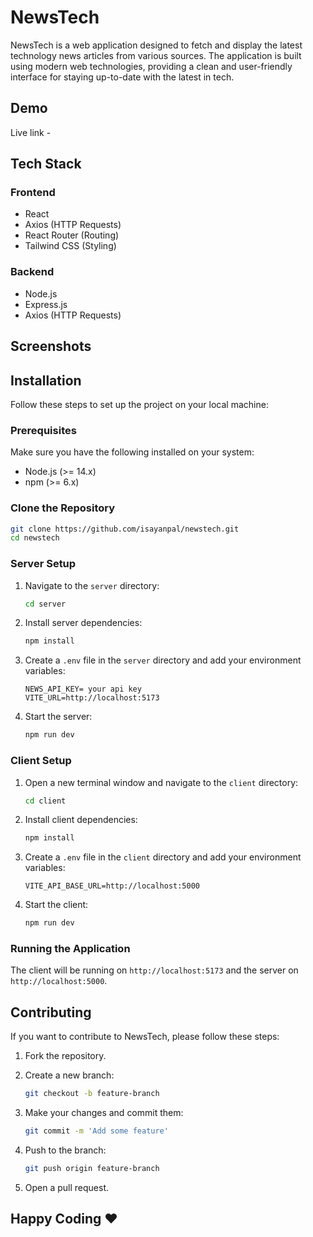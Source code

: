 # NewsTech

NewsTech is a web application designed to fetch and display the latest technology news articles from various sources. The application is built using modern web technologies, providing a clean and user-friendly interface for staying up-to-date with the latest in tech.

## Demo

Live link -

## Tech Stack

### Frontend

- React
- Axios (HTTP Requests)
- React Router (Routing)
- Tailwind CSS (Styling)

### Backend

- Node.js
- Express.js
- Axios (HTTP Requests)

## Screenshots

## Installation

Follow these steps to set up the project on your local machine:

### Prerequisites

Make sure you have the following installed on your system:

- Node.js (>= 14.x)
- npm (>= 6.x)

### Clone the Repository

```bash
git clone https://github.com/isayanpal/newstech.git
cd newstech
```

### Server Setup

1. Navigate to the `server` directory:

   ```bash
   cd server
   ```

2. Install server dependencies:

   ```bash
   npm install
   ```

3. Create a `.env` file in the `server` directory and add your environment variables:

   ```plaintext
   NEWS_API_KEY= your api key
   VITE_URL=http://localhost:5173
   ```

4. Start the server:
   ```bash
   npm run dev
   ```

### Client Setup

1. Open a new terminal window and navigate to the `client` directory:

   ```bash
   cd client
   ```

2. Install client dependencies:

   ```bash
   npm install
   ```

3. Create a `.env` file in the `client` directory and add your environment variables:

   ```plaintext
   VITE_API_BASE_URL=http://localhost:5000
   ```

4. Start the client:
   ```bash
   npm run dev
   ```

### Running the Application

The client will be running on `http://localhost:5173` and the server on `http://localhost:5000`.

## Contributing

If you want to contribute to NewsTech, please follow these steps:

1. Fork the repository.

2. Create a new branch:

   ```bash
   git checkout -b feature-branch
   ```

3. Make your changes and commit them:

   ```bash
   git commit -m 'Add some feature'
   ```

4. Push to the branch:

   ```bash
   git push origin feature-branch
   ```

5. Open a pull request.

## Happy Coding ❤️
